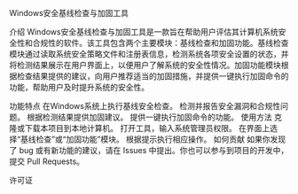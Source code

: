 Windows安全基线检查与加固工具

介绍
Windows安全基线检查与加固工具是一款旨在帮助用户评估其计算机系统安全性和合规性的软件。该工具包含两个主要模块：基线检查和加固功能。基线检查模块通过读取系统安全策略文件和注册表信息，检测系统各项安全设置的状态，并将检测结果展示在用户界面上，以便用户了解系统的安全性情况。加固功能模块根据检查结果提供的建议，向用户推荐适当的加固措施，并提供一键执行加固命令的功能，帮助用户及时提升系统的安全性。

功能特点
在Windows系统上执行基线安全检查。
检测并报告安全漏洞和合规性问题。
根据检测结果提供加固建议。
提供一键执行加固命令的功能。
使用方法
克隆或下载本项目到本地计算机。
打开工具，输入系统管理员权限。
在界面上选择“基线检查”或“加固功能”模块。
根据提示执行相应操作。
如何贡献
如果你发现了 bug 或有新功能的建议，请在 Issues 中提出。你也可以参与到项目的开发中，提交 Pull Requests。

许可证
